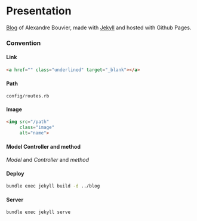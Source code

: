 # Presentation

[Blog](http://www.alexandrebouvier.fr/) of Alexandre Bouvier, made with [Jekyll](https://jekyllrb.com/) and hosted with Github Pages.

### Convention

#### Link

```html
<a href="" class="underlined" target="_blank"></a>
```

#### Path

`config/routes.rb`

#### Image

```html
<img src="/path"
     class="image"
     alt="name">
```

#### Model Controller and method

*Model* and *Controller* and *method*

#### Deploy

```sh
bundle exec jekyll build -d ../blog
```

#### Server

```sh
bundle exec jekyll serve
```
